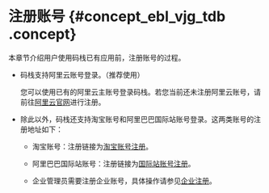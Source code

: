 # 注册账号 {#concept_ebl_vjg_tdb .concept}

本章节介绍用户使用码栈已有应用前，注册账号的过程。

-   码栈支持阿里云账号登录。（推荐使用）

    您可以使用已有的阿里云主账号登录码栈。若您当前还未注册阿里云账号，请前往[阿里云官网](https://account.aliyun.com/login/login.htm?oauth_callback=https%3A%2F%2Fwww.aliyun.com%2F%3Fspm%3Da2c44.11131515.0.0.J0rtQT)进行注册。

-   除此以外，码栈还支持淘宝账号和阿里巴巴国际站账号登录。这两类账号的注册地址如下：

    -   淘宝账号：注册链接为[淘宝账号注册](https://reg.taobao.com/member/reg/fill_mobile.htm)。

    -   阿里巴巴国际站账号：注册链接为[国际站账号注册](https://accounts.alibaba.com/register/cnfm_reg.htm)。

    -   企业管理员需要注册企业账号，具体操作请参见[企业注册](http://help.aliyun-inc.com/dochelp/documentManage.htm?spm=0.0.0.0.WaRtFF&viewId=246812)。


